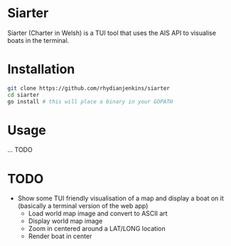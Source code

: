 # Siarter
Siarter (Charter in Welsh) is a TUI tool that uses the AIS API to visualise boats in the terminal.

# Installation

```sh
git clone https://github.com/rhydianjenkins/siarter
cd siarter
go install # this will place a binary in your GOPATH
```

# Usage

... TODO

# TODO

- Show some TUI friendly visualisation of a map and display a boat on it (basically a terminal version of the web app)
    - Load world map image and convert to ASCII art
    - Display world map image
    - Zoom in centered around a LAT/LONG location
    - Render boat in center
